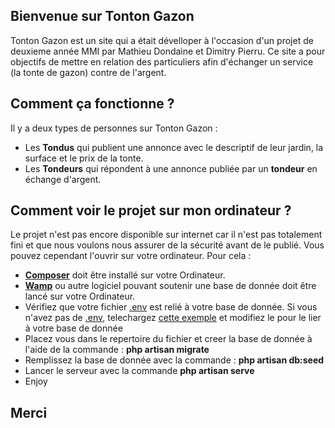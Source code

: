 ## Bienvenue sur Tonton Gazon

Tonton Gazon est un site qui a était dévelloper à l'occasion d'un projet de deuxieme année MMI par Mathieu Dondaine et Dimitry Pierru.
Ce site a pour objectifs de mettre en relation des particuliers afin d'échanger un service (la tonte de gazon) contre de l'argent.

## Comment ça fonctionne ?

Il y a deux types de personnes sur Tonton Gazon :

- Les **Tondus** qui publient une annonce avec le descriptif de leur jardin, la surface et le prix de la tonte.
- Les **Tondeurs** qui répondent à une annonce publiée par un **tondeur** en échange d'argent.

## Comment voir le projet sur mon ordinateur ?

Le projet n'est pas encore disponible sur internet car il n'est pas totalement fini et que nous voulons nous assurer de la sécurité avant de le publié.
Vous pouvez cependant l'ouvrir sur votre ordinateur. Pour cela :

- [**Composer**](https://getcomposer.org/) doit être installé sur votre Ordinateur.
- [**Wamp**](http://www.wampserver.com/) ou autre logiciel pouvant soutenir une base de donnée doit être lancé sur votre Ordinateur.
- Vérifiez que votre fichier [.env](https://github.com/laravel/laravel/blob/master/.env.example) est relié à votre base de donnée. Si vous n'avez pas de [.env](https://github.com/laravel/laravel/blob/master/.env.example), telechargez [cette exemple](https://github.com/laravel/laravel/blob/master/.env.example) et modifiez le pour le lier à votre base de donnée
- Placez vous dans le repertoire du fichier et creer la base de donnée à l'aide de la commande : **php artisan migrate**
- Remplissez la base de donnée avec la commande : **php artisan db:seed**
- Lancer le serveur avec la commande **php artisan serve**
- Enjoy


## Merci